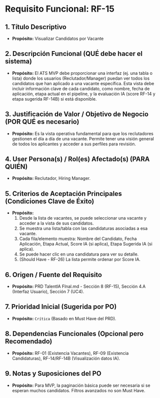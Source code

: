 # Requisito Funcional: RF-15

## 1. Título Descriptivo
* **Propósito:** Visualizar Candidatos por Vacante

## 2. Descripción Funcional (QUÉ debe hacer el sistema)
* **Propósito:** El ATS MVP debe proporcionar una interfaz (ej. una tabla o lista) donde los usuarios (Reclutador/Manager) puedan ver todos los candidatos que han aplicado a una vacante específica. Esta vista debe incluir información clave de cada candidato, como nombre, fecha de aplicación, etapa actual en el pipeline, y la evaluación IA (score RF-14 y etapa sugerida RF-14B) si está disponible.

## 3. Justificación de Valor / Objetivo de Negocio (POR QUÉ es necesario)
* **Propósito:** Es la vista operativa fundamental para que los reclutadores gestionen el día a día de una vacante. Permite tener una visión general de todos los aplicantes y acceder a sus perfiles para revisión.

## 4. User Persona(s) / Rol(es) Afectado(s) (PARA QUIÉN)
* **Propósito:** Reclutador, Hiring Manager.

## 5. Criterios de Aceptación Principales (Condiciones Clave de Éxito)
* **Propósito:**
    1.  Desde la lista de vacantes, se puede seleccionar una vacante y acceder a la vista de sus candidatos.
    2.  Se muestra una lista/tabla con las candidaturas asociadas a esa vacante.
    3.  Cada fila/elemento muestra: Nombre del Candidato, Fecha Aplicación, Etapa Actual, Score IA (si aplica), Etapa Sugerida IA (si aplica).
    4.  Se puede hacer clic en una candidatura para ver su detalle.
    5.  (Should Have - RF-26) La lista permite ordenar por Score IA.

## 6. Origen / Fuente del Requisito
* **Propósito:** PRD TalentIA FInal.md - Sección 8 (RF-15), Sección 4.A (Interfaz Usuario), Sección 7 (UC4).

## 7. Prioridad Inicial (Sugerida por PO)
* **Propósito:** `Crítica` (Basado en Must Have del PRD).

## 8. Dependencias Funcionales (Opcional pero Recomendado)
* **Propósito:** RF-01 (Existencia Vacantes), RF-09 (Existencia Candidaturas), RF-14/RF-14B (Visualización datos IA).

## 9. Notas y Suposiciones del PO
* **Propósito:** Para MVP, la paginación básica puede ser necesaria si se esperan muchos candidatos. Filtros avanzados no son Must Have.